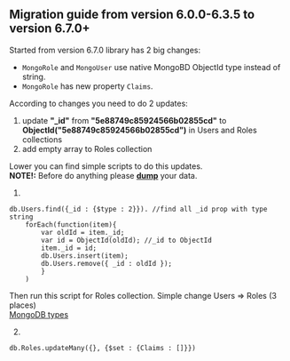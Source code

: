 ## Migration guide from version 6.0.0-6.3.5 to version 6.7.0+
Started from version 6.7.0 library has 2 big changes:
* `MongoRole` and `MongoUser` use native MongoBD ObjectId type instead of string.
* `MongoRole` has new property `Claims`.

According to changes you need to do 2 updates:
1. update **"_id"** from **"5e88749c85924566b02855cd"** to **ObjectId("5e88749c85924566b02855cd")** in Users and Roles collections
2. add empty array to Roles collection

Lower you can find simple scripts to do this updates.<br>
**NOTE!:** Before do anything please **[dump](https://docs.mongodb.com/manual/reference/program/mongodump/index.html)** your data.

1. 
```
db.Users.find({_id : {$type : 2}}). //find all _id prop with type string 
    forEach(function(item){
        var oldId = item._id;
        var id = ObjectId(oldId); //_id to ObjectId  
        item._id = id; 
        db.Users.insert(item);
        db.Users.remove({ _id : oldId });
        }
    )
```
Then run this script for Roles collection. Simple change Users => Roles (3 places)<br>
[MongoDB types](https://docs.mongodb.com/manual/reference/operator/query/type/)

2. 
```
db.Roles.updateMany({}, {$set : {Claims : []}})
```